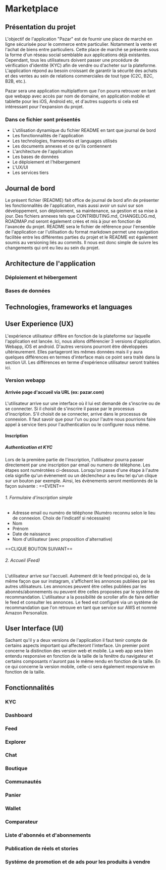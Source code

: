 # Marketplace

## Présentation du projet

L'objectif de l'application "Pazar" est de fournir une place de marché en ligne sécurisée pour le commerce entre particulier. Notamment la vente et l'achat de biens entre particuliers. Cette place de marché se présente sous la forme d'un réseau social semblable aux applications déjà existantes. Cependant, tous les utilisateurs doivent passer une procédure de vérification d'identité (KYC) afin de vendre ou d'acheter sur la plateforme. L'application répond au besoin croissant de garantir la sécurité des achats et des ventes au sein de relations commerciales de tout type (C2C, B2C, B2B, etc.).

Pazar sera une application multiplatform que l'on pourra retrouver en tant que webapp avec accès par nom de domaine, en application mobile et tablette pour les iOS, Android etc, et d'autres supports si cela est intéressant pour l'expansion du projet.

### Dans ce fichier sont présentés

- L'utilisation dynamique du fichier README en tant que journal de bord
- Les fonctionnalités de l'application
- Les technologies, frameworks et languages utilisés
- Les documents annexes et ce qu'ils contiennent
- L'architecture de l'application
- Les bases de données
- Le déploiement et l'hébergement
- L'UX/UI
- Les services tiers

## Journal de bord

Le présent fichier (README) fait office de journal de bord afin de présenter les fonctionnalités de l'application, mais aussi avoir un suivi sur son développement, son déploiement, sa maintenance, sa gestion et sa mise à jour. Des fichiers annexes tels que CONTRIBUTING.md, CHANGELOG.md, ROADMAP.md seront également crées et mis à jour en fonction de l'avancée du projet. README sera le fichier de référence pour l'ensemble de l'application car l'utilisation du format markdown permet une navigation facilitée entre les différentes parties du projet et le README est également soumis au versioning liés au commits. Il nous est donc simple de suivre les changements qui ont eu lieu au sein du projet.

## Architecture de l'application

### Déploiement et hébergement

### Bases de données

## Technologies, frameworks et languages

## User Experience (UX)

L'expérience utilisateur diffère en fonction de la plateforme sur laquelle l'application est lancée. Ici, nous allons différencier 3 versions d'application. Webapp, iOS et android. D'autres versions pourront être développées ultérieurement. Elles partageront les mêmes données mais il y aura quelques différences en termes d'interface mais ce point sera traité dans la section UI. Les différences en terme d'expérience utilisateur seront traitées ici.

### Version webapp

#### Arrivée page d'accueil via URL (ex: pazar.com)

L'utilisateur arrive sur une interface où il lui est demandé de s'inscrire ou de se connecter. Si il choisit de s'inscrire il passe par le processus d'inscription. S'il choisit de se connecter, arrive dans le processus de connexion. Il faut savoir que pour l'un ou pour l'autre nous pourrions faire appel à service tiers pour l'authentication ou le configurer nous même.

#### Inscription

##### Authentication et KYC

Lors de la première partie de l'inscription, l'utilisateur pourra passer directement par une inscription par email ou numero de téléphone. Les étapes sont numérotées ci-dessous. Lorsqu'on passe d'une étape à l'autre cela signifie qu'un évènement ou un déclencheur a eu lieu tel qu'un clique sur un bouton par exemple. Ainsi, les évènements seront mentionnés de la façon suivante : ==EVENT==

###### 1. Formulaire d'inscription simple

- Adresse email ou numéro de téléphone (Numéro reconnu selon le lieu de connexion. Choix de l'indicatif si nécessaire)
- Nom
- Prénom
- Date de naissance
- Nom d'utilisateur (avec proposition d'alternative)

==CLIQUE BOUTON SUIVANT==

###### 2. Accueil (Feed)

L'utilisateur arrive sur l'accueil. Autrement dit le feed principal où, de la même façon que sur instagram, s'affichent les annonces publiées par les autres utilisateurs. Les annonces peuvent être celles publiées par les abonnés/abonnements ou peuvent être celles proposées par le système de recommandation. L'utilisateur a la possibilité de scroller afin de faire défiler le feed et consulter les annonces. Le feed est configuré via un système de recommandation que l'on retrouve en tant que service sur AWS et nommé Amazon Personalize.

## User Interface (UI)

Sachant qu'il y a deux versions de l'application il faut tenir compte de certains aspects important qui affecteront l'interface. Un premier point concerne la distinction des version web et mobile. La web app sera bien entendu responsive en fonction de la taille de la fenêtre du navigateur et certains composants n'auront pas le même rendu en fonction de la taille. En ce qui concerne la version mobile, celle-ci sera également responsive en fonction de la taille.

## Fonctionnalités

### KYC

### Dashboard

### Feed

### Explorer

### Chat

### Boutique

### Communautés

### Panier

### Wallet

### Comparateur

### Liste d'abonnés et d'abonnements

### Publication de réels et stories

### Systéme de promotion et de ads pour les produits à vendre
